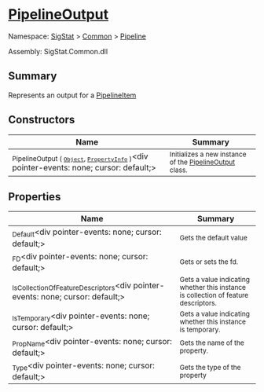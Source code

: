 # [PipelineOutput](./PipelineOutput.md)

Namespace: [SigStat]() > [Common](./../README.md) > [Pipeline](./README.md)

Assembly: SigStat.Common.dll

## Summary
Represents an output for a [PipelineItem](https://github.com/hargitomi97/sigstat/blob/master/docs/md/.md)

## Constructors

| Name | Summary | 
| --- | --- | 
| <sub>PipelineOutput ( [`Object`](https://docs.microsoft.com/en-us/dotnet/api/System.Object), [`PropertyInfo`](https://docs.microsoft.com/en-us/dotnet/api/System.Reflection.PropertyInfo) )</sub><div pointer-events: none; cursor: default;><img width=200/></div>| <sub>Initializes a new instance of the [PipelineOutput](https://github.com/hargitomi97/sigstat/blob/master/docs/md/SigStat/Common/Pipeline/PipelineOutput.md) class.</sub>| <br>


## Properties

| Name | Summary | 
| --- | --- | 
| <sub>Default</sub><div pointer-events: none; cursor: default;><img width=200/></div>| <sub>Gets the default value</sub>| <br>
| <sub>FD</sub><div pointer-events: none; cursor: default;><img width=200/></div>| <sub>Gets or sets the fd.</sub>| <br>
| <sub>IsCollectionOfFeatureDescriptors</sub><div pointer-events: none; cursor: default;><img width=200/></div>| <sub>Gets a value indicating whether this instance is collection of feature descriptors.</sub>| <br>
| <sub>IsTemporary</sub><div pointer-events: none; cursor: default;><img width=200/></div>| <sub>Gets a value indicating whether this instance is temporary.</sub>| <br>
| <sub>PropName</sub><div pointer-events: none; cursor: default;><img width=200/></div>| <sub>Gets the name of the property.</sub>| <br>
| <sub>Type</sub><div pointer-events: none; cursor: default;><img width=200/></div>| <sub>Gets the type of the property</sub>| <br>



